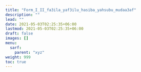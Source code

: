 ```yaml
---
title: "Form_I_II_fa3ila_yaf3ilu_hasiba_yahsubu_mudaa3af"
description: ""
lead: ""
date: 2021-05-03T02:25:35+06:00
lastmod: 2021-05-03T02:25:35+06:00
draft: false
images: []
menu: 
  sarf:
    parent: "xyz"
weight: 999
toc: true
---
```



